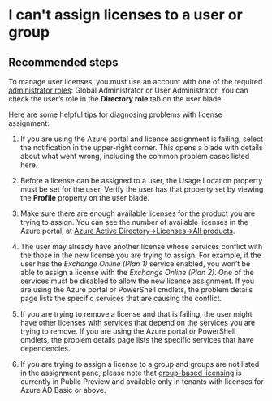 <properties 
    pageTitle="I can't assign licenses to a user or group"
    description="I can't assign licenses to a user or group"
    service="microsoft.aad"
    resource="Microsoft_AAD_IAM"
    authors="piotrci"
    displayOrder="1770"
    supportTopicIds="32045823"
    selfHelpType="generic"
    resourceTags=""
    productPesIds="14785"
    cloudEnvironments="public"
 	articleId="7559ea52-bf96-48ce-93d6-2e0285b1dc3d"
	ownershipId="ASEP_ContentService_Placeholder"
/>

# I can't assign licenses to a user or group

## **Recommended steps**

To manage user licenses, you must use an account with one of the required [administrator roles](https://docs.microsoft.com/azure/active-directory/active-directory-assign-admin-roles): Global Administrator or User Administrator. You can check the user’s role in the **Directory role** tab on the user blade.

Here are some helpful tips for diagnosing problems with license assignment:

1. If you are using the Azure portal and license assignment is failing, select the notification in the upper-right corner. This opens a blade with details about what went wrong, including the common problem cases listed here.

2. Before a license can be assigned to a user, the Usage Location property must be set for the user. Verify the user has that property set by viewing the **Profile** property on the user blade.

3. Make sure there are enough available licenses for the product you are trying to assign. You can see the number of available licenses in the Azure portal, at [Azure Active Directory-&gt;Licenses-&gt;All products](https://portal.azure.com/#blade/Microsoft_AAD_IAM/LicensesMenuBlade/Products).

4. The user may already have another license whose services conflict with the those in the new license you are trying to assign. For example, if the user has the *Exchange Online (Plan 1)* service enabled, you won’t be able to assign a license with the *Exchange Online (Plan 2)*. One of the services must be disabled to allow the new license assignment. If you are using the Azure portal or PowerShell cmdlets, the problem details page lists the specific services that are causing the conflict.

5. If you are trying to remove a license and that is failing, the user might have other licenses with services that depend on the services you are trying to remove. If you are using the Azure portal or PowerShell cmdlets, the problem details page lists the specific services that have dependencies.

6. If you are trying to assign a license to a group and groups are not listed in the assignment pane, please note that [group-based licensing](https://docs.microsoft.com/azure/active-directory/active-directory-licensing-whatis-azure-portal) is currently in Public Preview and available only in tenants with licenses for Azure AD Basic or above.

